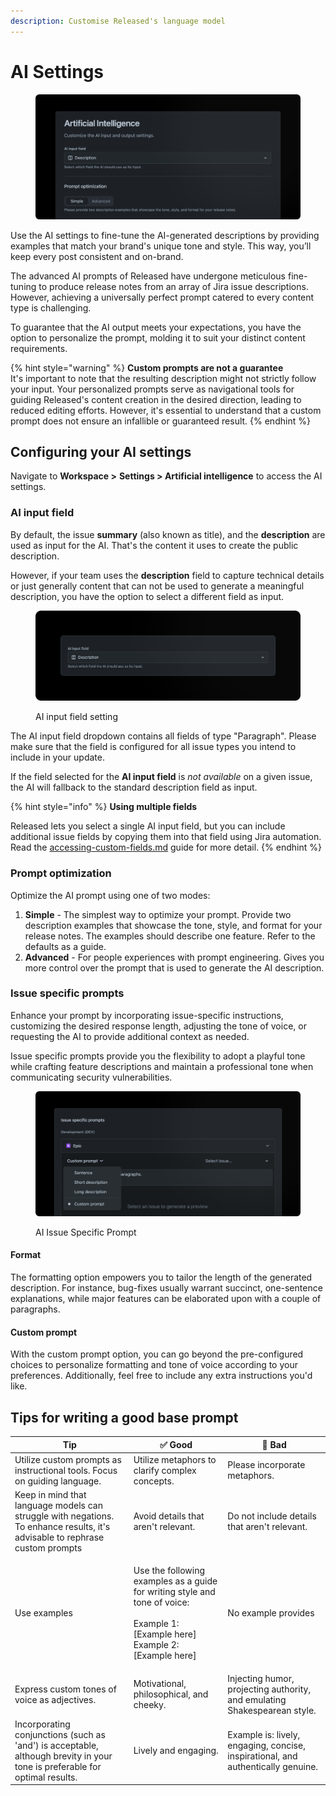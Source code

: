 ```yaml
---
description: Customise Released's language model
---
```


# AI Settings

<figure><img src="../../../.gitbook/assets/AI-Header.png" alt=""><figcaption></figcaption></figure>

Use the AI settings to fine-tune the AI-generated descriptions by providing examples that match your brand's unique tone and style. This way, you’ll keep every post consistent and on-brand.

The advanced AI prompts of Released have undergone meticulous fine-tuning to produce release notes from an array of Jira issue descriptions. However, achieving a universally perfect prompt catered to every content type is challenging.

To guarantee that the AI output meets your expectations, you have the option to personalize the prompt, molding it to suit your distinct content requirements.

{% hint style="warning" %}
**Custom prompts are not a guarantee**\
It's important to note that the resulting description might not strictly follow your input. Your personalized prompts serve as navigational tools for guiding Released's content creation in the desired direction, leading to reduced editing efforts. However, it's essential to understand that a custom prompt does not ensure an infallible or guaranteed result.
{% endhint %}

## Configuring your AI settings

Navigate to **Workspace >** **Settings > Artificial intelligence** to access the AI settings.&#x20;

### AI input field

By default, the issue **summary** (also known as title), and the **description** are used as input for the AI. That's the content it uses to create the public description.

However, if your team uses the **description** field to capture technical details or just generally content that can not be used to generate a meaningful description, you have the option to select a different field as input.

<figure><img src="../../../.gitbook/assets/AI Input Field.png" alt=""><figcaption><p>AI input field setting</p></figcaption></figure>

The AI input field dropdown contains all fields of type "Paragraph". Please make sure that the field is configured for all issue types you intend to include in your update.

If the field selected for the **AI input field** is _not available_ on a given issue, the AI will fallback to the standard description field as input.

{% hint style="info" %}
**Using multiple fields**

Released lets you select a single AI input field, but you can include additional issue fields by copying them into that field using Jira automation. Read the [accessing-custom-fields.md](../../../resources/how-tos/accessing-custom-fields.md "mention") guide for more detail.&#x20;
{% endhint %}

### Prompt optimization

Optimize the AI prompt using one of two modes:

1. **Simple** - The simplest way to optimize your prompt. Provide two description examples that showcase the tone, style, and format for your release notes. The examples should describe one feature. Refer to the defaults as a guide.
2. **Advanced** - For people experiences with prompt engineering. Gives you more control over the prompt that is used to generate the AI description.

### Issue specific prompts

Enhance your prompt by incorporating issue-specific instructions, customizing the desired response length, adjusting the tone of voice, or requesting the AI to provide additional context as needed.

Issue specific prompts provide you the flexibility to adopt a playful tone while crafting feature descriptions and maintain a professional tone when communicating security vulnerabilities.

<figure><img src="../../../.gitbook/assets/AI Issue Prompt.png" alt=""><figcaption><p>AI Issue Specific Prompt</p></figcaption></figure>

#### Format

The formatting option empowers you to tailor the length of the generated description. For instance, bug-fixes usually warrant succinct, one-sentence explanations, while major features can be elaborated upon with a couple of paragraphs.

#### Custom prompt

With the custom prompt option, you can go beyond the pre-configured choices to personalize formatting and tone of voice according to your preferences. Additionally, feel free to include any extra instructions you'd like.

## Tips for writing a good base prompt

| Tip                                                                                                                          | ✅ Good                                                                                                                                          | 🚫 Bad                                                                           |
| ---------------------------------------------------------------------------------------------------------------------------- | ----------------------------------------------------------------------------------------------------------------------------------------------- | -------------------------------------------------------------------------------- |
| Utilize custom prompts as instructional tools. Focus on guiding language.                                                    | Utilize metaphors to clarify complex concepts.                                                                                                  | Please incorporate metaphors.                                                    |
| Keep in mind that language models can struggle with negations. To enhance results, it's advisable to rephrase custom prompts | Avoid details that aren't relevant.                                                                                                             | Do not include details that aren't relevant.                                     |
| Use examples                                                                                                                 | <p>Use the following examples as a guide for writing style and tone of voice:<br><br>Example 1: [Example here]<br>Example 2: [Example here]</p> | No example provides                                                              |
| Express custom tones of voice as adjectives.                                                                                 | Motivational, philosophical, and cheeky.                                                                                                        | Injecting humor, projecting authority, and emulating Shakespearean style.        |
| Incorporating conjunctions (such as 'and') is acceptable, although brevity in your tone is preferable for optimal results.   | Lively and engaging.                                                                                                                            | Example is: lively, engaging, concise, inspirational, and authentically genuine. |

